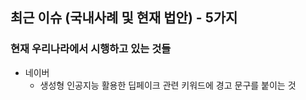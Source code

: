 ## 최근 이슈 (국내사례 및 현재 법안) - 5가지

### 현재 우리나라에서 시행하고 있는 것들 
- 네이버
	- 생성형 인공지능 활용한 딥페이크 관련 키워드에 경고 문구를 붙이는 것